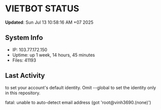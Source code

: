 # VIETBOT STATUS
**Updated**: Sun Jul 13 10:58:16 AM +07 2025

## System Info
- IP: 103.77.172.150
- Uptime: up 1 week, 14 hours, 45 minutes
- Files: 41193

## Last Activity

to set your account's default identity.
Omit --global to set the identity only in this repository.

fatal: unable to auto-detect email address (got 'root@vinh3690.(none)')
